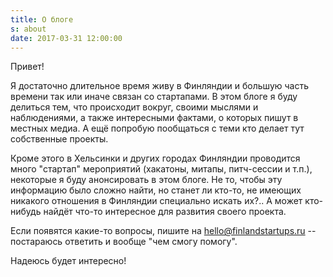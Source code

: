 ```yaml
---
title: О блоге
s: about
date: 2017-03-31 12:00:00
---
```

Привет!

Я достаточно длительное время живу в Финляндии и большую часть времени так или иначе связан со стартапами. В этом блоге я буду делиться тем, что происходит вокруг, своими мыслями и наблюдениями, а также интересными фактами, о которых пишут в местных медиа. А ещё попробую пообщаться с теми кто делает тут собственные проекты.

Кроме этого в Хельсинки и других городах Финляндии проводится много "стартап" мероприятий (хакатоны, митапы, питч-сессии и т.п.), некоторые я буду анонсировать в этом блоге. Не то, чтобы эту информацию было сложно найти, но станет ли кто-то, не имеющих никакого отношения в Финляндии специально искать их?.. А может кто-нибудь найдёт что-то интересное для развития своего проекта.

Если появятся какие-то вопросы, пишите на <a href="mailto:hello@finlandstartups.ru">hello@finlandstartups.ru</a> -- постараюсь ответить и вообще "чем смогу помогу".

Надеюсь будет интересно!
